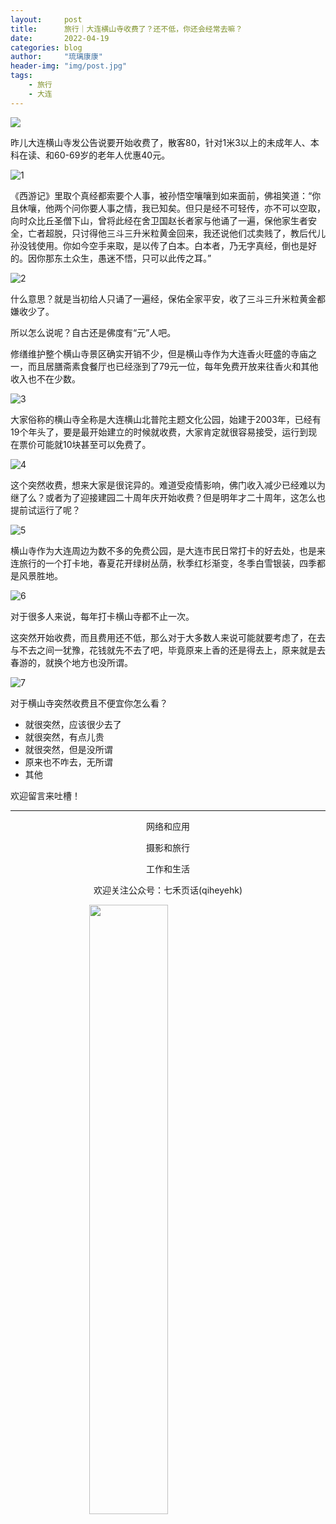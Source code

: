 ```yaml
---
layout:     post
title:      旅行｜大连横山寺收费了？还不低，你还会经常去嘛？
date:       2022-04-19
categories: blog
author:     "琉璃康康"
header-img: "img/post.jpg"
tags:
    - 旅行
    - 大连 
---
```


<style>
img{
  display:block;
  margin:0
  auto;
}
</style>

<meta name="referrer" content="never">

![][0]

昨儿大连横山寺发公告说要开始收费了，散客80，针对1米3以上的未成年人、本科在读、和60-69岁的老年人优惠40元。

![1][1]

《西游记》里取个真经都索要个人事，被孙悟空嚷嚷到如来面前，佛祖笑道：“你且休嚷，他两个问你要人事之情，我已知矣。但只是经不可轻传，亦不可以空取，向时众比丘圣僧下山，曾将此经在舍卫国赵长者家与他诵了一遍，保他家生者安全，亡者超脱，只讨得他三斗三升米粒黄金回来，我还说他们忒卖贱了，教后代儿孙没钱使用。你如今空手来取，是以传了白本。白本者，乃无字真经，倒也是好的。因你那东土众生，愚迷不悟，只可以此传之耳。”

![2][2]

什么意思？就是当初给人只诵了一遍经，保佑全家平安，收了三斗三升米粒黄金都嫌收少了。

所以怎么说呢？自古还是佛度有“元”人吧。

修缮维护整个横山寺景区确实开销不少，但是横山寺作为大连香火旺盛的寺庙之一，而且居膳斋素食餐厅也已经涨到了79元一位，每年免费开放来往香火和其他收入也不在少数。

![3][3]

大家俗称的横山寺全称是大连横山北普陀主题文化公园，始建于2003年，已经有19个年头了，要是最开始建立的时候就收费，大家肯定就很容易接受，运行到现在票价可能就10块甚至可以免费了。

![4][4]

这个突然收费，想来大家是很诧异的。难道受疫情影响，佛门收入减少已经难以为继了么？或者为了迎接建园二十周年庆开始收费？但是明年才二十周年，这怎么也提前试运行了呢？

![5][5]

横山寺作为大连周边为数不多的免费公园，是大连市民日常打卡的好去处，也是来连旅行的一个打卡地，春夏花开绿树丛荫，秋季红杉渐变，冬季白雪银装，四季都是风景胜地。

![6][6]

对于很多人来说，每年打卡横山寺都不止一次。

这突然开始收费，而且费用还不低，那么对于大多数人来说可能就要考虑了，在去与不去之间一犹豫，花钱就先不去了吧，毕竟原来上香的还是得去上，原来就是去春游的，就换个地方也没所谓。

![7][7]

对于横山寺突然收费且不便宜你怎么看？
- 就很突然，应该很少去了
- 就很突然，有点儿贵
- 就很突然，但是没所谓
- 原来也不咋去，无所谓
- 其他

欢迎留言来吐槽！

------------
<p align="center">网络和应用</p>
<p align="center">摄影和旅行</p>
<p align="center">工作和生活</p>
<p align="center">欢迎关注公众号：七禾页话(qiheyehk)</p>
<img src="https://mmbiz.qpic.cn/mmbiz_jpg/QqiaFS6NT0eAaCjLpPgUZricqK7lIOO3hYEYIbjibRlYaiaTsib0reaQfQTmaibVw2QqZLibBWpCHJdg0v3V7yX8sQgWw/0?wx_fmt=jpeg" width="50%"/>


[0]: http://mmbiz.qpic.cn/mmbiz_gif/QqiaFS6NT0eCHicr2j8v4oD4rClUscedr9r55alibqTP1e9kss3HO7voULLsEv4yicuFFy0IJJeLAzX88yzyU9VTgA/640?wx_fmt=gif


[1]: https://mmbiz.qpic.cn/mmbiz_jpg/QqiaFS6NT0eA7pK3I6fNv7DLYGcHLrUrZHSzJJsxpNBMmE9atkOv57Qdh9ichoEFCf4nEu2vREWf197hL5ZUth2A/0?wx_fmt=jpeg


[2]: https://mmbiz.qpic.cn/mmbiz_jpg/QqiaFS6NT0eA7pK3I6fNv7DLYGcHLrUrZEj9icF5QuyzR15whgMLaKZq3uv4QpO9XokicicIaofvmiaeh7najpU53QA/0?wx_fmt=jpeg


[3]: https://mmbiz.qpic.cn/mmbiz_jpg/QqiaFS6NT0eA7pK3I6fNv7DLYGcHLrUrZW85vhu1jYnd8ibLib7ia52Al6zCT6KeAfGggcib9H1mw4TSNicbU4667Qow/0?wx_fmt=jpeg


[4]: https://mmbiz.qpic.cn/mmbiz_jpg/QqiaFS6NT0eA7pK3I6fNv7DLYGcHLrUrZ5HUtfLLOOpHxfGRd0XbibjQcIZH7LR7Lc8BlnibfYI23CQIOVOKHWvTQ/0?wx_fmt=jpeg


[5]: https://mmbiz.qpic.cn/mmbiz_jpg/QqiaFS6NT0eA7pK3I6fNv7DLYGcHLrUrZ1c3dBzibs8cWgWweBvDBeMusVF7aNfIOjicXwkz7GualI9x7OicFBWmhA/0?wx_fmt=jpeg


[6]: https://mmbiz.qpic.cn/mmbiz_jpg/QqiaFS6NT0eA7pK3I6fNv7DLYGcHLrUrZSicYjInTSgDDxpK9gDcXPKwyRdpVliciccvWZkcMbcibbFABun04Ricpe6g/0?wx_fmt=jpeg


[7]: https://mmbiz.qpic.cn/mmbiz_jpg/QqiaFS6NT0eA7pK3I6fNv7DLYGcHLrUrZTv0BNj6qxRobdjMHicm8Ria6ibaGXprq7cUMwmxuBoj3aGKjD5AerZpew/0?wx_fmt=jpeg


